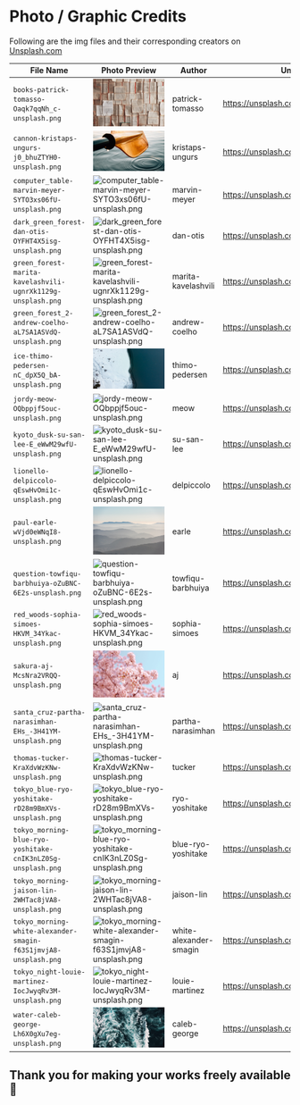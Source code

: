 # Photo / Graphic Credits

Following are the img files and their corresponding creators on [Unsplash.com](https://unsplash.com/)

| File Name                                                       | Photo Preview                                                                                                                                       | Author                 | Unsplash Link                              |
| --------------------------------------------------------------- | --------------------------------------------------------------------------------------------------------------------------------------------------- | ---------------------- | ------------------------------------------ |
| `books-patrick-tomasso-Oaqk7qqNh_c-unsplash.png`                | ![books-patrick-tomasso-Oaqk7qqNh_c-unsplash.png](./public/background/books-patrick-tomasso-Oaqk7qqNh_c-unsplash.png)                               | patrick-tomasso        | <https://unsplash.com/photos/Oaqk7qqNh_c/> |
| `cannon-kristaps-ungurs-j0_bhuZTYH0-unsplash.png`               | ![cannon-kristaps-ungurs-j0_bhuZTYH0-unsplash.png](./public/background/cannon-kristaps-ungurs-j0_bhuZTYH0-unsplash.png)                             | kristaps-ungurs        | <https://unsplash.com/photos/j0_bhuZTYH0/> |
| `computer_table-marvin-meyer-SYTO3xs06fU-unsplash.png`          | ![computer_table-marvin-meyer-SYTO3xs06fU-unsplash.png](./public/background/computer_table-marvin-meyer-SYTO3xs06fU-unsplash.png)                   | marvin-meyer           | <https://unsplash.com/photos/SYTO3xs06fU/> |
| `dark_green_forest-dan-otis-OYFHT4X5isg-unsplash.png`           | ![dark_green_forest-dan-otis-OYFHT4X5isg-unsplash.png](./public/background/dark_green_forest-dan-otis-OYFHT4X5isg-unsplash.png)                     | dan-otis               | <https://unsplash.com/photos/OYFHT4X5isg/> |
| `green_forest-marita-kavelashvili-ugnrXk1129g-unsplash.png`     | ![green_forest-marita-kavelashvili-ugnrXk1129g-unsplash.png](./public/background/green_forest-marita-kavelashvili-ugnrXk1129g-unsplash.png)         | marita-kavelashvili    | <https://unsplash.com/photos/ugnrXk1129g/> |
| `green_forest_2-andrew-coelho-aL7SA1ASVdQ-unsplash.png`         | ![green_forest_2-andrew-coelho-aL7SA1ASVdQ-unsplash.png](./public/background/green_forest_2-andrew-coelho-aL7SA1ASVdQ-unsplash.png)                 | andrew-coelho          | <https://unsplash.com/photos/aL7SA1ASVdQ/> |
| `ice-thimo-pedersen-nC_dpX5Q_bA-unsplash.png`                   | ![ice-thimo-pedersen-nC_dpX5Q_bA-unsplash.png](./public/background/ice-thimo-pedersen-nC_dpX5Q_bA-unsplash.png)                                     | thimo-pedersen         | <https://unsplash.com/photos/nC_dpX5Q_bA/> |
| `jordy-meow-OQbppjf5ouc-unsplash.png`                           | ![jordy-meow-OQbppjf5ouc-unsplash.png](./public/background/jordy-meow-OQbppjf5ouc-unsplash.png)                                                     | meow                   | <https://unsplash.com/photos/OQbppjf5ouc/> |
| `kyoto_dusk-su-san-lee-E_eWwM29wfU-unsplash.png`                | ![kyoto_dusk-su-san-lee-E_eWwM29wfU-unsplash.png](./public/background/kyoto_dusk-su-san-lee-E_eWwM29wfU-unsplash.png)                               | su-san-lee             | <https://unsplash.com/photos/E_eWwM29wfU/> |
| `lionello-delpiccolo-qEswHvOmi1c-unsplash.png`                  | ![lionello-delpiccolo-qEswHvOmi1c-unsplash.png](./public/background/lionello-delpiccolo-qEswHvOmi1c-unsplash.png)                                   | delpiccolo             | <https://unsplash.com/photos/qEswHvOmi1c/> |
| `paul-earle-wVjd0eWNqI8-unsplash.png`                           | ![paul-earle-wVjd0eWNqI8-unsplash.png](./public/background/paul-earle-wVjd0eWNqI8-unsplash.png)                                                     | earle                  | <https://unsplash.com/photos/wVjd0eWNqI8/> |
| `question-towfiqu-barbhuiya-oZuBNC-6E2s-unsplash.png`           | ![question-towfiqu-barbhuiya-oZuBNC-6E2s-unsplash.png](./public/background/question-towfiqu-barbhuiya-oZuBNC-6E2s-unsplash.png)                     | towfiqu-barbhuiya      | <https://unsplash.com/photos/oZuBNC-6E2s/> |
| `red_woods-sophia-simoes-HKVM_34Ykac-unsplash.png`              | ![red_woods-sophia-simoes-HKVM_34Ykac-unsplash.png](./public/background/red_woods-sophia-simoes-HKVM_34Ykac-unsplash.png)                           | sophia-simoes          | <https://unsplash.com/photos/HKVM_34Ykac/> |
| `sakura-aj-McsNra2VRQQ-unsplash.png`                            | ![sakura-aj-McsNra2VRQQ-unsplash.png](./public/background/sakura-aj-McsNra2VRQQ-unsplash.png)                                                       | aj                     | <https://unsplash.com/photos/McsNra2VRQQ/> |
| `santa_cruz-partha-narasimhan-EHs_-3H41YM-unsplash.png`         | ![santa_cruz-partha-narasimhan-EHs_-3H41YM-unsplash.png](./public/background/santa_cruz-partha-narasimhan-EHs_-3H41YM-unsplash.png)                 | partha-narasimhan      | <https://unsplash.com/photos/EHs_-3H41YM/> |
| `thomas-tucker-KraXdvWzKNw-unsplash.png`                        | ![thomas-tucker-KraXdvWzKNw-unsplash.png](./public/background/thomas-tucker-KraXdvWzKNw-unsplash.png)                                               | tucker                 | <https://unsplash.com/photos/KraXdvWzKNw/> |
| `tokyo_blue-ryo-yoshitake-rD28m9BmXVs-unsplash.png`             | ![tokyo_blue-ryo-yoshitake-rD28m9BmXVs-unsplash.png](./public/background/tokyo_blue-ryo-yoshitake-rD28m9BmXVs-unsplash.png)                         | ryo-yoshitake          | <https://unsplash.com/photos/rD28m9BmXVs/> |
| `tokyo_morning-blue-ryo-yoshitake-cnIK3nLZ0Sg-unsplash.png`     | ![tokyo_morning-blue-ryo-yoshitake-cnIK3nLZ0Sg-unsplash.png](./public/background/tokyo_morning-blue-ryo-yoshitake-cnIK3nLZ0Sg-unsplash.png)         | blue-ryo-yoshitake     | <https://unsplash.com/photos/cnIK3nLZ0Sg/> |
| `tokyo_morning-jaison-lin-2WHTac8jVA8-unsplash.png`             | ![tokyo_morning-jaison-lin-2WHTac8jVA8-unsplash.png](./public/background/tokyo_morning-jaison-lin-2WHTac8jVA8-unsplash.png)                         | jaison-lin             | <https://unsplash.com/photos/2WHTac8jVA8/> |
| `tokyo_morning-white-alexander-smagin-f63S1jmvjA8-unsplash.png` | ![tokyo_morning-white-alexander-smagin-f63S1jmvjA8-unsplash.png](./public/background/tokyo_morning-white-alexander-smagin-f63S1jmvjA8-unsplash.png) | white-alexander-smagin | <https://unsplash.com/photos/f63S1jmvjA8/> |
| `tokyo_night-louie-martinez-IocJwyqRv3M-unsplash.png`           | ![tokyo_night-louie-martinez-IocJwyqRv3M-unsplash.png](./public/background/tokyo_night-louie-martinez-IocJwyqRv3M-unsplash.png)                     | louie-martinez         | <https://unsplash.com/photos/IocJwyqRv3M/> |
| `water-caleb-george-Lh6X0gXu7eg-unsplash.png`                   | ![water-caleb-george-Lh6X0gXu7eg-unsplash.png](./public/background/water-caleb-george-Lh6X0gXu7eg-unsplash.png)                                     | caleb-george           | <https://unsplash.com/photos/Lh6X0gXu7eg/> |

## Thank you for making your works freely available 🙇
